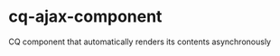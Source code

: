 cq-ajax-component
=================

CQ component that automatically renders its contents asynchronously
